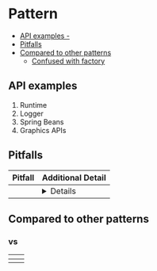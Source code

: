 # <pattern-name> Pattern

- [API examples - <type>](#api-examples-<type>)
- [Pitfalls](#pitfalls)
- [Compared to other patterns](#compared-to-other-patterns)
  * [Confused with factory](#confused-with-factory)

## API examples <type>
1. Runtime
2. Logger
3. Spring Beans
4. Graphics APIs



## Pitfalls

|Pitfall|Additional Detail|
|----|----|
|<pitafall>|<details>|


## Compared to other patterns


### <pattern-name> vs <other-pattern-name>

| <pattern-name>              | <other-pattern-name>          |
|-----------------------------------|-------------------------------------|
|<points>|<points>|

